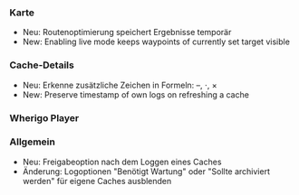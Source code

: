 
### Karte
- Neu: Routenoptimierung speichert Ergebnisse temporär
- New: Enabling live mode keeps waypoints of currently set target visible

### Cache-Details
- Neu: Erkenne zusätzliche Zeichen in Formeln: –, ⋅, ×
- New: Preserve timestamp of own logs on refreshing a cache

### Wherigo Player

### Allgemein
- Neu: Freigabeoption nach dem Loggen eines Caches
- Änderung: Logoptionen "Benötigt Wartung" oder "Sollte archiviert werden" für eigene Caches ausblenden

